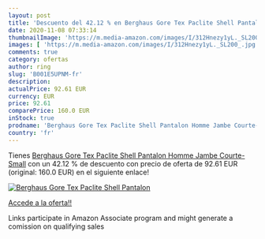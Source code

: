 ```yaml
---
layout: post
title: 'Descuento del 42.12 % en Berghaus Gore Tex Paclite Shell Pantalon'
date: 2020-11-08 07:33:14
thumbnailImage: 'https://m.media-amazon.com/images/I/312Hnezy1yL._SL200_.jpg'
images: [ 'https://m.media-amazon.com/images/I/312Hnezy1yL._SL200_.jpg' ]
comments: true
category: ofertas
author: ring
slug: 'B001E5UPNM-fr'
description:
actualPrice: 92.61 EUR
currency: EUR
price: 92.61
comparePrice: 160.0 EUR
inStock: true
prodname: 'Berghaus Gore Tex Paclite Shell Pantalon Homme Jambe Courte-Small'
country: 'fr'
---
```


Tienes [Berghaus Gore Tex Paclite Shell Pantalon Homme Jambe Courte-Small](https://www.amazon.fr/dp/B001E5UPNM/?tag=tolees0d-21) con un 42.12 % de descuento con precio de oferta de 92.61 EUR (original: 160.0 EUR) en el siguiente enlace!

[![Berghaus Gore Tex Paclite Shell Pantalon](https://m.media-amazon.com/images/I/312Hnezy1yL._SL200_.jpg)](https://www.amazon.fr/dp/B001E5UPNM/?tag=tolees0d-21)

[Accede a la oferta!!](https://www.amazon.fr/dp/B001E5UPNM/?tag=tolees0d-21)

Links participate in Amazon Associate program and might generate a comission on qualifying sales



